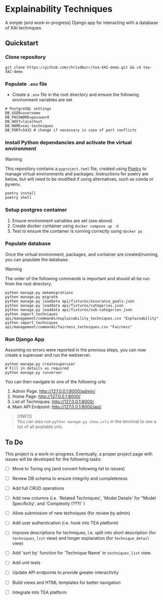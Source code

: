 # Explainability Techniques

A simple (and work-in-progress) Django app for interacting with a database of XAI techniques. 

## Quickstart

### Clone repository

```shell
git clone https://github.com/chrisdburr/tea-XAI-demo.git && cd tea-XAI-demo
```

### Populate `.env` file

- Create a `.env` file in the root directory and ensure the following environment variables are set

```.env
# PostgreSQL settings
DB_USER=username
DB_PASSWORD=password
DB_HOST=localhost
DB_NAME=xai-techniques
DB_PORT=5432 # change if necessary in case of port conflicts
```

### Install Python dependancies and activate the virtual environment

> [!WARNING]  
> This repository contains a `pyproject.toml` file, created using [Poetry](https://python-poetry.org/docs/#installation) to manage virtual environments and packages. Instructions for poetry are below, but will need to be modified if using alternatives, such as conda or pyvenv.

```shell
poetry install
poetry shell
```

### Setup postgres container

1. Ensure environment variables are set (see above)
2. Create docker container using `docker compose up -d`
3. Test to ensure the container is running correctly using `docker ps`

### Populate database

Once the virtual environment, packages, and container are created/running, you can populate the database.

> [!WARNING]  
> The order of the following commands is important and should all be run from the root directory.

```shell
python manage.py makemigrations
python manage.py migrate
python manage.py loaddata api/fixtures/assurance_goals.json
python manage.py loaddata api/fixtures/categories.json
python manage.py loaddata api/fixtures/sub-categories.json
python import_techniques api/management/commands/explainability_techniques.csv "Explainability"
python import_techniques api/management/commands/fairness_techniques.csv "Fairness"
```

### Run Django App

Assuming no errors were reported in the previous steps, you can now create a superuser and run the webserver.

```shell
python manage.py createsuperuser
# Fill in details as required
python manage.py runserver
```

You can then navigate to one of the following urls:

1. Admin Page: http://127.0.0.1:8000/admin/
2. Home Page: http://127.0.0.1:8000/
3. List of Techniques: http://127.0.0.1:8000/
4. Main API Endpoint: http://127.0.0.1:8000/api/

> [!INFO]  
> You can also run `python manage.py show_urls` in the terminal to see a list of all available urls.

## To Do

This project is a work-in-progress. Eventually, a proper project page with issues will be developed for the following tasks:

- [ ] Move to Turing org (and convert following list to issues)
- [ ] Review DB schema to ensure integrity and completeness
- [ ] Add full CRUD operations
- [ ] Add new columns (i.e. 'Related Techniques', 'Model Details' for "Model Specificity', and 'Complexity (???)' )
- [ ] Allow submission of new techniques (for review by admin)
- [ ] Add user authentication (i.e. hook into TEA platform)
- [ ] Improve descriptions for techniques, i.e. split into short description (for `techniques_list` view) and longer explanation (for `technique_detail` view)
- [ ] Add 'sort by' function for 'Technique Name' in `techniques_list` view.
- [ ] Add unit tests
- [ ] Update API endpoints to provide greater interactivity
- [ ] Build views and HTML templates for better navigation
- [ ] Integrate into TEA platform


